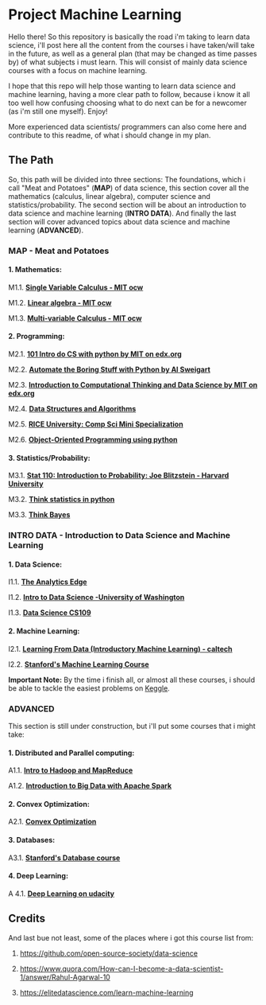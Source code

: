# Project Machine Learning

Hello there! So this repository is basically the road i'm taking to learn data science, i'll post here all the content from the courses i have taken/will take in the future, as well as a general plan (that may be changed as time passes by) of what subjects i must learn. This will consist of mainly data science courses with a focus on machine learning.

I hope that this repo will help those wanting to learn data science and machine learning, having a more clear path to follow, because i know it all too well how confusing choosing what to do next can be for a newcomer (as i'm still one myself). Enjoy!

More experienced data scientists/ programmers can also come here and contribute to this readme, of what i should change in my plan.

## The Path

So, this path will be divided into three sections: The foundations, which i call "Meat and Potatoes" (**MAP**) of data science, this section cover all the mathematics (calculus, linear algebra), computer science and statistics/probability. The second section will be about an introduction to data science and machine learning (**INTRO DATA**). And finally the last section will cover advanced topics about data science and machine learning (**ADVANCED**).

### MAP - Meat and Potatoes

#### 1. Mathematics:

M1.1. [**Single Variable Calculus - MIT ocw**](https://ocw.mit.edu/courses/mathematics/18-01sc-single-variable-calculus-fall-2010/index.html) 

M1.2. [**Linear algebra - MIT ocw**](https://ocw.mit.edu/courses/mathematics/18-06-linear-algebra-spring-2010/) 

M1.3. [**Multi-variable Calculus - MIT ocw**](https://ocw.mit.edu/courses/mathematics/18-02sc-multivariable-calculus-fall-2010/)

#### 2. Programming:

M2.1. [**101 Intro do CS with python by MIT on edx.org**](https://www.edx.org/course/introduction-computer-science-mitx-6-00-1x-10)

M2.2. [**Automate the Boring Stuff with Python by Al Sweigart**](https://automatetheboringstuff.com)

M2.3. [**Introduction to Computational Thinking and Data Science by MIT on edx.org**](https://www.edx.org/course/introduction-computational-thinking-data-mitx-6-00-2x-5)

M2.4. [**Data Structures and Algorithms**](https://www.coursera.org/specializations/algorithms)

M2.5. [**RICE University: Comp Sci Mini Specialization**](https://www.coursera.org/specializations/fundamentalscomputing2)

M2.6. [**Object-Oriented Programming using python**](https://www.udacity.com/course/programming-foundations-with-python--ud036)

#### 3. Statistics/Probability:

M3.1. [**Stat 110: Introduction to Probability: Joe Blitzstein - Harvard University**](https://projects.iq.harvard.edu/stat110/)

M3.2. [**Think statistics in python**](http://greenteapress.com/thinkstats2/thinkstats2.pdf)

M3.3. [**Think Bayes**](http://www.greenteapress.com/thinkbayes/thinkbayes.pdf)

### INTRO DATA - Introduction to Data Science and Machine Learning

#### 1. Data Science:

I1.1. [**The Analytics Edge**](https://www.edx.org/course/analytics-edge-mitx-15-071x-3)

I1.2. [**Intro to Data Science -University of Washington**](https://www.coursera.org/specializations/data-science)

I1.3. [**Data Science CS109**](http://cs109.github.io/2015/pages/videos.html)

#### 2. Machine Learning:

I2.1. [**Learning From Data (Introductory Machine Learning) - caltech**](https://www.edx.org/course/learning-data-introductory-machine-caltechx-cs1156x-0)

I2.2. [**Stanford's Machine Learning Course**](http://cs229.stanford.edu/)

**Important Note:** By the time i finish all, or almost all these courses, i should be able to tackle the easiest problems on [Keggle](www.keggle.com).

### ADVANCED

This section is still under construction, but i'll put some courses that i might take:

#### 1. Distributed and Parallel computing:

A1.1. [**Intro to Hadoop and MapReduce**](https://www.udacity.com/course/intro-to-hadoop-and-mapreduce--ud617)

A1.2. [**Introduction to Big Data with Apache Spark**](https://www.edx.org/course/big-data-analysis-apache-spark-uc-berkeleyx-cs110x)

#### 2. Convex Optimization: 

A2.1. [**Convex Optimization**](https://lagunita.stanford.edu/courses/Engineering/CVX101/Winter2014/about)

#### 3. Databases:

A3.1. [**Stanford's Database course**](https://lagunita.stanford.edu/courses/DB/2014/SelfPaced/about)

#### 4. Deep Learning:

A 4.1. [**Deep Learning on udacity**](https://www.udacity.com/course/deep-learning--ud730)


## Credits

And last bue not least, some of the places where i got this course list from:

1. https://github.com/open-source-society/data-science

2. https://www.quora.com/How-can-I-become-a-data-scientist-1/answer/Rahul-Agarwal-10

3. https://elitedatascience.com/learn-machine-learning
